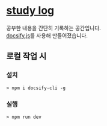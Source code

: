 # [study log](https://ginameee.github.io/TIL)

공부한 내용을 간단히 기록하는 공간입니다. <br>
[docsify.js](https://docsify.js.org/#/)를 사용해 만들어졌습니다.

## 로컬 작업 시

### 설치

```
> npm i docsify-cli -g
```

### 실행

```
> npm run dev
```
